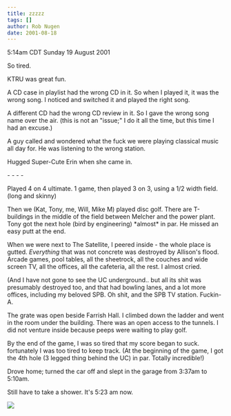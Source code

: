 ```yaml
---
title: zzzzz
tags: []
author: Rob Nugen
date: 2001-08-18
---
```


<title></title>
<p class=date>5:14am CDT Sunday 19 August 2001</p>

<p>So tired.</p>

<p>KTRU was great fun.</p>

<p>A CD case in playlist had the wrong CD in it.  So when I played it,
it was the wrong song.  I noticed and switched it and played the right
song.</p>

<p>A different CD had the wrong CD review in it.  So I gave the wrong
song name over the air.  (this is not an "issue;" I do it all the
time, but this time I had an excuse.)</p>

<p>A guy called and wondered what the fuck we were playing classical
music all day for.  He was listening to the wrong station.</p>

<p>Hugged Super-Cute Erin when she came in.</p>

<p>- - - -</p>

<p>Played 4 on 4 ultimate.  1 game, then played 3 on 3, using a 1/2
width field.  (long and skinny)</p>

<p>Then we (Kat, Tony, me, Will, Mike M) played disc golf.  There are
T-buildings in the middle of the field between Melcher and the power
plant.  Tony got the next hole (bird by engineering) *almost* in par.
He missed an easy putt at the end.</p>

<p>When we were next to The Satellite, I peered inside - the whole
place is gutted.  <em>Everything</em> that was not concrete was
destroyed by Allison's flood.  Arcade games, pool tables, all the
sheetrock, all the couches and wide screen TV, all the offices, all
the cafeteria, all the rest.  I almost cried.</p>

<p>(And I have not gone to see the UC underground.. but all its shit
was presumably destroyed too, and that had bowling lanes, and a lot
more offices, including my beloved SPB.  Oh shit, and the SPB TV
station.  Fuckin-A.</p>

<p>The grate was open beside Farrish Hall.  I climbed down the
ladder and went in the room under the building.  There was an open
access to the tunnels. I did not venture inside because peeps were
waiting to play golf.</p>

<p>By the end of the game, I was so tired that my score began to suck.
fortunately I was too tired to keep track.  (At the beginning of the
game, I got the 4th hole (3 legged thing behind the UC) in
par. Totally incredible!)</p>

<p>Drove home; turned the car off and slept in the garage from 3:37am
to 5:10am.</p>

<p>Still have to take a shower.  It's 5:23 am now.</p>

<p><img src='/images/rob/wL-ROB.gif'/></p>

